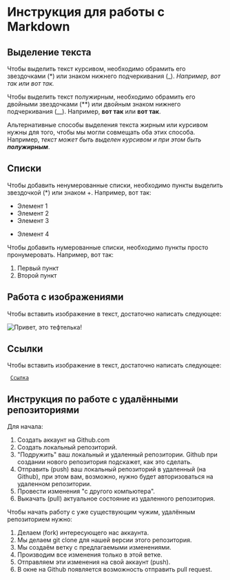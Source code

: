 # Инструкция для работы с Markdown

## Выделение текста
Чтобы выделить текст курсивом, необходимо обрамить его звездочками (*) или знаком нижнего подчеркивания (_). *Например, вот так или _вот так_.*

Чтобы выделить текст полужирным, необходимо обрамить его двойными звездочками (**) или двойным знаком нижнего подчеркивания (__). Например, **вот так** или __вот так__.

Альтернативные способы выделения текста жирным или курсивом нужны для того, чтобы мы могли совмещать оба этих способа. Например, _текст может быть выделен курсивом и при этом быть **полужирным**_.

## Списки

Чтобы добавить ненумерованные списки, необходимо пункты выделить звездочкой (*) или знаком +.
Например, вот так:
* Элемент 1
* Элемент 2
* Элемент 3
+ Элемент 4

Чтобы добавить нумерованные списки, необходимо пункты просто пронумеровать.
Например, вот так:
1. Первый пункт
2. Второй пункт

## Работа с изображениями

Чтобы вставить изображение в текст, достаточно написать следующее:

![Привет, это тефтелька!](Teftelka.jpg)

## Ссылки

Чтобы вставить изображение в текст, достаточно написать следующее:

<code> [Ссылка](https://clck.ru/sQ5Zb)
</code>

## Инструкция по работе с удалёнными репозиториями

Для начала:
1. Создать аккаунт на Github.com
2. Создать локальный репозиторий.
3. "Подружить" ваш локальный и удаленный репозитории. Github при создании нового репозитория подскажет, как это сделать.
4. Отправить (push) ваш локальный репозиторий в удаленный (на Github), при этом вам, возможно, нужно будет авторизоваться на удаленном репозитории.
5. Провести изменения "с другого компьютера".
6. Выкачать (pull) актуальное состояние из удаленного репозитория.

Чтобы начать работу с уже существующим чужим, удалённым репозиторием нужно:
1. Делаем (fork) интересующего нас аккаунта.
2. Мы делаем git clone для нашей версии этого репозитория.
3. Мы создаём ветку с предлагаемыми изменениями.
4. Производим все изменения только в этой ветке.
5. Отправляем эти изменения на свой аккаунт (push).
6. В окне на Github появляется возможность отправить pull request.